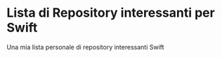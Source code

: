 # Lista di Repository interessanti per Swift

Una mia lista personale di repository interessanti Swift
